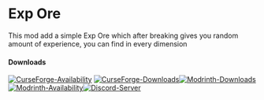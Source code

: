 # Exp Ore

This mod add a simple Exp Ore which after breaking gives you random amount of experience, you can find in every dimension

#### Downloads

[![CurseForge-Availability](http://cf.way2muchnoise.eu/versions/907633.svg)](https://www.curseforge.com/minecraft/mc-mods/exp-ore) 
[![CurseForge-Downloads](http://cf.way2muchnoise.eu/full_907633_downloads.svg)](https://www.curseforge.com/minecraft/mc-mods/exp-ore)[![Modrinth-Downloads](https://img.shields.io/modrinth/dt/1HwCh5vX?logo=modrinth)](https://modrinth.com/mod/exp-ore)
[![Modrinth-Availability](https://img.shields.io/modrinth/game-versions/1HwCh5vX?logo=modrinth)](https://modrinth.com/mod/exp-ore)[![Discord-Server](https://img.shields.io/discord/1051116089133777016?logo=discord&logoColor=white)](https://discord.gg/jVmUTGFMX5)
